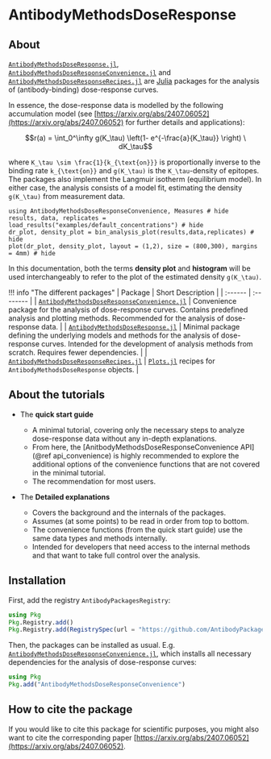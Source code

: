 # AntibodyMethodsDoseResponse

## About

[`AntibodyMethodsDoseResponse.jl`](https://github.com/AntibodyPackages/AntibodyMethodsDoseResponse.jl), [`AntibodyMethodsDoseResponseConvenience.jl`](https://github.com/AntibodyPackages/AntibodyMethodsDoseResponseConvenience.jl) and [`AntibodyMethodsDoseResponseRecipes.jl`](https://github.com/AntibodyPackages/AntibodyMethodsDoseResponseRecipes.jl) are [Julia](https://julialang.org/) packages for the analysis of (antibody-binding) dose-response curves.

In essence, the dose-response data is modelled by the following accumulation model (see [https://arxiv.org/abs/2407.06052](https://arxiv.org/abs/2407.06052) for further details and applications):
```math
r(a) = \int_0^\infty g(K_\tau) \left(1- e^{-\frac{a}{K_\tau}} \right) \ dK_\tau
```
where ``K_\tau \sim \frac{1}{k_{\text{on}}}`` is proportionally inverse to the binding rate ``k_{\text{on}}`` and ``g(K_\tau)`` is the ``K_\tau``-density of epitopes. The packages also implement the Langmuir isotherm (equilibrium model). In either case, the analysis consists of a model fit, estimating the density ``g(K_\tau)`` from measurement data.

```@example index
using AntibodyMethodsDoseResponseConvenience, Measures # hide
results, data, replicates =  load_results("examples/default_concentrations") # hide
dr_plot, density_plot = bin_analysis_plot(results,data,replicates) # hide
plot(dr_plot, density_plot, layout = (1,2), size = (800,300), margins = 4mm) # hide
```

In this documentation, both the terms **density plot** and **histogram** will be used interchangeably to refer to the plot of the estimated density ``g(K_\tau)``.

!!! info "The different packages"
    | Package | Short Description |
    | :------ | :-------- |
    | [`AntibodyMethodsDoseResponseConvenience.jl`](https://github.com/AntibodyPackages/AntibodyMethodsDoseResponseConvenience.jl) | Convenience package for the analysis of dose-response curves. Contains predefined analysis and plotting methods. Recommended for the analysis of dose-response data. |
    | [`AntibodyMethodsDoseResponse.jl`](https://github.com/AntibodyPackages/AntibodyMethodsDoseResponse.jl) | Minimal package defining the underlying models and methods for the analysis of dose-response curves. Intended for the development of analysis methods from scratch. Requires fewer dependencies. |
    | [`AntibodyMethodsDoseResponseRecipes.jl`](https://github.com/AntibodyPackages/AntibodyMethodsDoseResponseRecipes.jl) |  [`Plots.jl`](https://docs.juliaplots.org/stable/) recipes for `AntibodyMethodsDoseResponse` objects. |



## About the tutorials

* The **quick start guide** 
    + A minimal tutorial, covering only the necessary steps to analyze dose-response data without any in-depth explanations. 
    + From here, the [AnitbodyMethodsDoseResponseConvenience API](@ref api_convenience) is highly recommended to explore the additional options of the convenience functions that are not covered in the minimal tutorial.
    + The recommendation for most users.

* The **Detailed explanations**
    + Covers the background and the internals of the packages.
    + Assumes (at some points) to be read in order from top to bottom.
    + The convenience functions (from the quick start guide) use the same data types and methods internally.
    + Intended for developers that need access to the internal methods and that want to take full control over the analysis.

## Installation

First, add the registry `AntibodyPackagesRegistry`:

```julia
using Pkg
Pkg.Registry.add()
Pkg.Registry.add(RegistrySpec(url = "https://github.com/AntibodyPackages/AntibodyPackagesRegistry"))
```

Then, the packages can be installed as usual. E.g. [`AntibodyMethodsDoseResponseConvenience.jl`](https://github.com/AntibodyPackages/AntibodyMethodsDoseResponseConvenience.jl), which installs all necessary dependencies for the analysis of dose-response curves:

```julia
using Pkg
Pkg.add("AntibodyMethodsDoseResponseConvenience")
```

## How to cite the package

If you would like to cite this package for scientific purposes, you might also want to cite the corresponding paper [https://arxiv.org/abs/2407.06052](https://arxiv.org/abs/2407.06052).
